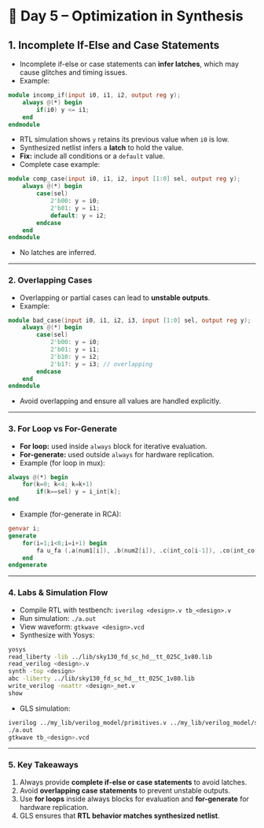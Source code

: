 # 📘 Day 5 – Optimization in Synthesis
## **1. Incomplete If-Else and Case Statements**

- Incomplete if-else or case statements can **infer latches**, which may cause glitches and timing issues.
- Example:

```verilog
module incomp_if(input i0, i1, i2, output reg y);
    always @(*) begin
        if(i0) y <= i1;
    end
endmodule

```

- RTL simulation shows `y` retains its previous value when `i0` is low.
- Synthesized netlist infers a **latch** to hold the value.
- **Fix:** include all conditions or a `default` value.
- Complete case example:

```verilog
module comp_case(input i0, i1, i2, input [1:0] sel, output reg y);
    always @(*) begin
        case(sel)
            2'b00: y = i0;
            2'b01: y = i1;
            default: y = i2;
        endcase
    end
endmodule

```

- No latches are inferred.

---

### **2. Overlapping Cases**

- Overlapping or partial cases can lead to **unstable outputs**.
- Example:

```verilog
module bad_case(input i0, i1, i2, i3, input [1:0] sel, output reg y);
    always @(*) begin
        case(sel)
            2'b00: y = i0;
            2'b01: y = i1;
            2'b10: y = i2;
            2'b1?: y = i3; // overlapping
        endcase
    end
endmodule

```

- Avoid overlapping and ensure all values are handled explicitly.

---

### **3. For Loop vs For-Generate**

- **For loop:** used inside `always` block for iterative evaluation.
- **For-generate:** used outside `always` for hardware replication.
- Example (for loop in mux):

```verilog
always @(*) begin
    for(k=0; k<4; k=k+1)
        if(k==sel) y = i_int[k];
end

```

- Example (for-generate in RCA):

```verilog
genvar i;
generate
    for(i=1;i<8;i=i+1) begin
        fa u_fa (.a(num1[i]), .b(num2[i]), .c(int_co[i-1]), .co(int_co[i]), .sum(int_sum[i]));
    end
endgenerate

```

---

### **4. Labs & Simulation Flow**

- Compile RTL with testbench: `iverilog <design>.v tb_<design>.v`
- Run simulation: `./a.out`
- View waveform: `gtkwave <design>.vcd`
- Synthesize with Yosys:

```bash
yosys
read_liberty -lib ../lib/sky130_fd_sc_hd__tt_025C_1v80.lib
read_verilog <design>.v
synth -top <design>
abc -liberty ../lib/sky130_fd_sc_hd__tt_025C_1v80.lib
write_verilog -noattr <design>_net.v
show

```

- GLS simulation:

```bash
iverilog ../my_lib/verilog_model/primitives.v ../my_lib/verilog_model/sky130_fd_sc_hd.v <design>_net.v tb_<design>.v
./a.out
gtkwave tb_<design>.vcd

```

---

### **5. Key Takeaways**

1. Always provide **complete if-else or case statements** to avoid latches.
2. Avoid **overlapping case statements** to prevent unstable outputs.
3. Use **for loops** inside always blocks for evaluation and **for-generate** for hardware replication.
4. GLS ensures that **RTL behavior matches synthesized netlist**.
